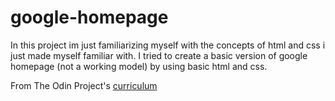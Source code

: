 # google-homepage

In this project im just familiarizing myself with the concepts of html and css i just made myself familiar with.
I tried to create a basic version of google homepage (not a working model) by using basic html and css.


From The Odin Project's [curriculum](http://www.theodinproject.com/courses/web-development-101/lessons/html-css)

